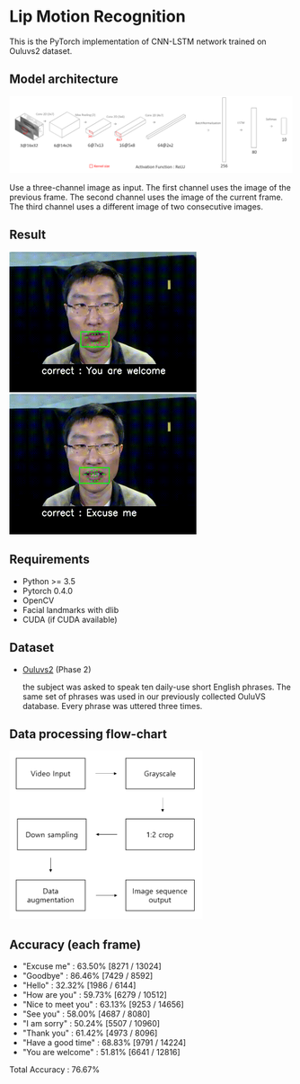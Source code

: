 # Lip Motion Recognition
This is the PyTorch implementation of CNN-LSTM network trained on Ouluvs2 dataset.

## Model architecture
<img src='https://raw.githubusercontent.com/johun204/Lip-Motion-Recognition/main/media/model.png'>

Use a three-channel image as input. The first channel uses the image of the previous frame. The second channel uses the image of the current frame. The third channel uses a different image of two consecutive images.

## Result
<img src='https://raw.githubusercontent.com/johun204/Lip-Motion-Recognition/main/media/result.gif' height='250px'> <img src='https://raw.githubusercontent.com/johun204/Lip-Motion-Recognition/main/media/result2.gif' height='250px'>

## Requirements

* Python >= 3.5
* Pytorch 0.4.0
* OpenCV
* Facial landmarks with dlib
* CUDA (if CUDA available)

## Dataset
* [Ouluvs2](http://www.ee.oulu.fi/research/imag/OuluVS2/) (Phase 2)

  the subject was asked to speak ten daily-use short English phrases. The same set of phrases was used in our previously collected OuluVS database. Every phrase was uttered three times.
  
## Data processing flow-chart
<img src='https://raw.githubusercontent.com/johun204/Lip-Motion-Recognition/main/media/data_processing.png' height='300px'>


## Accuracy (each frame)
* "Excuse me" : 63.50% [8271 / 13024]
* "Goodbye" : 86.46% [7429 / 8592]
* "Hello" : 32.32% [1986 / 6144]
* "How are you" : 59.73% [6279 / 10512]
* "Nice to meet you" : 63.13% [9253 / 14656]
* "See you" : 58.00% [4687 / 8080]
* "I am sorry" : 50.24% [5507 / 10960]
* "Thank you" : 61.42% [4973 / 8096]
* "Have a good time" : 68.83% [9791 / 14224]
* "You are welcome" : 51.81% [6641 / 12816]

 Total Accuracy : 76.67% 
